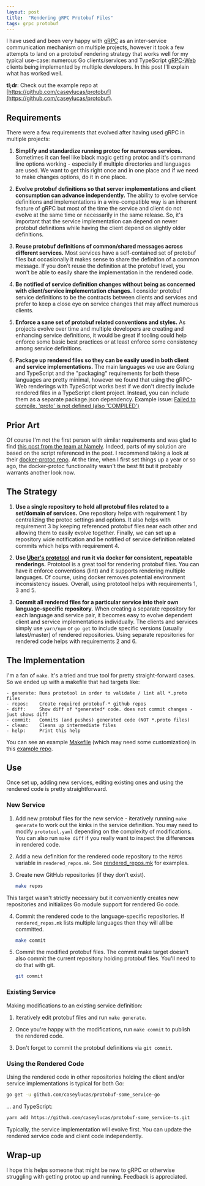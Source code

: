 ```yaml
---
layout: post
title:  "Rendering gRPC Protobuf Files"
tags: grpc protobuf
---
```


I have used and been very happy with [gRPC](https://grpc.io) as an inter-service communication mechanism 
on multiple projects, however it took a few attempts to land on a protobuf rendering strategy that works well
for my typical use-case: numerous Go clients/services and TypeScript [gRPC-Web](https://github.com/grpc/grpc-web)
clients being implemented by multiple developers.  In this post I'll explain what has worked well.

**tl;dr**: Check out the example repo at 
[https://github.com/caseylucas/protobuf](https://github.com/caseylucas/protobuf).

## Requirements

There were a few requirements that evolved after having used gRPC in multiple projects:

1. **Simplify and standardize running protoc for numerous services.**
Sometimes it can feel like black magic getting protoc and it's command line options working - especially if 
multiple directories and languages are used. We want to get this right once and in one place and if we 
need to make changes options, do it in one place.

2. **Evolve protobuf definitions so that server implementations and client consumption can advance independently.**
The ability to evolve service definitions and implementations in a wire-compatible way is an inherent feature of gRPC
but most of the time the service and client do not evolve at the same time or necessarily in the same release.  So, 
it's important that the service implementation can depend on newer protobuf definitions while having the client depend
on slightly older definitions.

3. **Reuse protobuf definitions of common/shared messages across different services.**
Most services have a self-contained set of protobuf files but occasionally it makes sense to share the 
definition of a common message. If you don't reuse the definition at the protobuf level, you won't be able to 
easily share the implementation in the rendered code.

4. **Be notified of service definition changes without being as concerned with client/service implementation changes.**
I consider protobuf service definitions to be the contracts between clients and services and prefer to keep a
close eye on service changes that may affect numerous clients.

5. **Enforce a sane set of protobuf related conventions and styles.**
As projects evolve over time and multiple developers are creating and enhancing service definitions,
it would be great if tooling could help enforce some basic best practices or at least enforce
some consistency among service definitions.

6. **Package up rendered files so they can be easily used in both client and service implementations.**
The main languages we use are Golang and TypeScript and the "packaging" requirements for both these languages
are pretty minimal, however we found that using the gRPC-Web renderings with TypeScript works
best if we don't directly include rendered files in a TypeScript client project. Instead, you can include
them as a separate package.json dependency. Example issue:
[Failed to compile. 'proto' is not defined (also 'COMPILED')](https://github.com/grpc/grpc-web/issues/447)


## Prior Art

Of course I'm not the first person with similar requirements and was glad to find
[this post from the team at Namely](https://medium.com/namely-labs/how-we-build-grpc-services-at-namely-52a3ae9e7c35).
Indeed, parts of my solution are based on the script referenced in the post.
I recommend taking a look at their [docker-protoc repo](https://github.com/namely/docker-protoc).  At the time, 
when I first set things up a year or so ago, the docker-protoc functionality wasn't the best fit but it probably
warrants another look now.


## The Strategy

1. **Use a single repository to hold all protobuf files related to a set/domain of services.**
One repository helps with requirement 1 by centralizing the protoc settings and options. It also helps
with requirement 3 by keeping referenced protobuf files near each other and allowing them to
easily evolve together. Finally, we can set up a repository wide notification and be notified
of service definition related commits which helps with requirement 4.

2. **Use [Uber's prototool](https://github.com/uber/prototool) and run it via docker for consistent,
repeatable renderings.**
Prototool is a great tool for rendering protobuf files. You can have it enforce conventions (lint) and it
supports rendering multiple languages. Of course, using docker removes potential environment
inconsistency issues. Overall, using prototool helps with requirements 1, 3 and 5.

3. **Commit all rendered files for a particular service into their own language-specific repository.**
When creating a separate repository for each language and service pair, it becomes easy to evolve dependent
client and service implementations individually.  The clients and services simply use `yarn/npm` or `go get` to
include specific versions (usually latest/master) of rendered repositories. Using separate repositories for
rendered code helps with requirements 2 and 6.


## The Implementation

I'm a fan of `make`. It's a tried and true tool for pretty straight-forward cases. So we ended up with a makefile
that had targets like:

```
- generate: Runs prototool in order to validate / lint all *.proto files
- repos:    Create required protobuf-* github repos
- diff:     Show diff of *generated* code. does not commit changes - just shows diff
- commit:   Commits (and pushes) generated code (NOT *.proto files)
- clean:    Cleans up intermediate files
- help:     Print this help
```

You can see an example [Makefile](https://github.com/caseylucas/protobuf/tree/master/Makefile)
(which may need some customization) in this [example repo](https://github.com/caseylucas/protobuf).

## Use

Once set up, adding new services, editing existing ones and using the rendered code is pretty straightforward.

### New Service

1. Add new protobuf files for the new service - iteratively running `make generate` to work out the kinks in the
service definition.  You may need to modify `prototool.yaml` depending on the complexity of modifications.  You
can also run `make diff` if you really want to inspect the differences in rendered code.

2. Add a new definition for the rendered code repository to the `REPOS` variable in `rendered_repos.mk`.  See
[rendered_repos.mk](https://github.com/caseylucas/protobuf/blob/master/rendered_repos.mk#L3-L7) for examples.

3. Create new GitHub repositories (if they don't exist).
    ```bash
    make repos
    ```
This target wasn't strictly necessary but it conveniently creates new repositories and initializes Go module
support for rendered Go code.

4. Commit the rendered code to the language-specific repositories.  If `rendered_repos.mk` lists multiple languages
then they will all be committed.
    ```bash
    make commit 
    ```

5. Commit the modified protobuf files.  The commit make target doesn't also commit the current repository holding
protobuf files.  You'll need to do that with git.
    ```bash
    git commit
    ```

### Existing Service

Making modifications to an existing service definition:

1. Iteratively edit protobuf files and run `make generate`.

2. Once you're happy with the modifications, run `make commit` to publish the rendered code.

3. Don't forget to commit the protobuf definitions via `git commit`.

### Using the Rendered Code

Using the rendered code in other repositories holding the client and/or service implementations is typical 
for both Go:
```bash
go get -u github.com/caseylucas/protobuf-some_service-go
```

... and TypeScript:
```bash
yarn add https://github.com/caseylucas/protobuf-some_service-ts.git
```

Typically, the service implementation will evolve first. You can update the rendered service code and client code
independently.

## Wrap-up

I hope this helps someone that might be new to gRPC or otherwise struggling with getting protoc up and running.
Feedback is appreciated.


